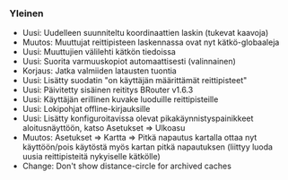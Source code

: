### Yleinen

- Uusi: Uudelleen suunniteltu koordinaattien laskin (tukevat kaavoja)
- Muutos: Muuttujat reittipisteen laskennassa ovat nyt kätkö-globaaleja
- Uusi: Muuttujien välilehti kätkön tiedoissa
- Uusi: Suorita varmuuskopiot automaattisesti (valinnainen)
- Korjaus: Jatka valmiiden latausten tuontia
- Uusi: Lisätty suodatin "on käyttäjän määrittämät reittipisteet"
- Uusi: Päivitetty sisäinen reititys BRouter v1.6.3
- Uusi: Käyttäjän erillinen kuvake luoduille reittipisteille
- Uusi: Lokipohjat offline-kirjauksille
- Uusi: Lisätty konfiguroitavissa olevat pikakäynnistyspainikkeet aloitusnäyttöön, katso Asetukset => Ulkoasu
- Muutos: Asetukset => Kartta => Pitkä napautus kartalla ottaa nyt käyttöön/pois käytöstä myös kartan pitkä napautuksen (liittyy luoda uusia reittipisteitä nykyiselle kätkölle)
- Change: Don't show distance-circle for archived caches
